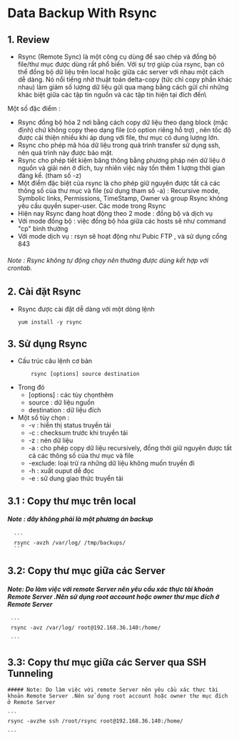 # Data Backup With Rsync

## 1.  Review 
- Rsync (Remote Sync) là một công cụ dùng để sao chép và đồng bộ file/thư mục được dùng rất phổ biến. Với sự trợ giúp của rsync, bạn có thể đồng bộ dữ liệu trên local hoặc giữa các server với nhau một cách dễ dàng. Nó nổi tiếng nhờ thuật toán delta-copy (tức chỉ copy phần khác nhau) làm giảm số lượng dữ liệu gửi qua mạng bằng cách gửi chỉ những khác biệt giữa các tập tin nguồn và các tập tin hiện tại đích đến\

 Một số đặc điểm :

 - Rsync đồng bộ hóa 2 nơi bằng cách copy dữ liệu theo dạng block (mặc định) chứ không copy theo dạng file (có option riêng hỗ trợ) , nên tốc độ được cải thiện nhiều khi áp dụng với file, thư mục có dung lượng lớn.
 - Rsync cho phép mã hóa dữ liệu trong quá trình transfer sử dụng ssh, nên quá trình này được bảo mật.
 - Rsync cho phép tiết kiệm băng thông bằng phương pháp nén dữ liệu ở nguồn và giải nén ở đích, tuy nhiên việc này tốn thêm 1 lượng thời gian đáng kể. (tham số -z)
 - Một điểm đặc biệt của rsync là cho phép giữ nguyên được tất cả các thông số của thư mục và file (sử dụng tham số -a) : Recursive mode, Symbolic links, Permissions, TimeStamp, Owner và group Rsync không yêu cầu quyền super-user.
 Các mode trong Rsync
 - Hiện nay Rsync đang hoạt động theo 2 mode : đồng bộ và dịch vụ
 - Với mode đồng bộ : việc đồng bộ hóa giữa các hosts sẽ như command "cp" bình thường
 - Với mode dịch vụ : rsyn sẽ hoạt động như Pubic FTP , và sử dụng cổng 843

###### Note : Rsync không tự động chạy nên thường được dùng kết hợp với crontab. 
 ## 2.  Cài đặt Rsync
 
 - Rsync được cài đặt dễ dàng với một dòng lệnh
    ```
    yum install -y rsync
    ```
## 3.  Sử dụng Rsync
  - Cấu trúc câu lệnh cơ bản
    ```
	    rsync [options] source destination
    ``` 
  - Trong đó 
    - [options] : các tùy chọnthêm
    - source : dữ liệu nguồn
    - destination : dữ liệu đích 
  - Một số tùy chọn :
    - -v : hiển thị status  truyền tải
    - -c : checksum trước khi truyền tải
    - -z : nén dữ liệu
    - -a  : cho phép copy dữ liệu recursively, đồng thời giữ nguyên được tất cả các thông số của thư mục và file
    - -exclude: loại trừ ra những dữ liệu không muốn truyền đi
    - -h : xuất ouput dễ đọc 
    - -e : sử dung giao thức truyển tải
## 3.1 : Copy thư mục trên local
  ##### Note : đây không phải là một phương án backup  
      ```
      rsync -avzh /var/log/ /tmp/backups/
      ```

## 3.2: Copy  thư mục giữa các Server
  ##### Note: Do làm việc với remote Server nên yêu cầu xác thực tài khoản Remote Server .Nên sử dụng root account hoặc owner thư mục đích ở Remote Server
                
     ```
     rsync -avz /var/log/ root@192.168.36.140:/home/

     ```
## 3.3: Copy  thư mục giữa các Server qua SSH Tunneling
    ##### Note: Do làm việc với remote Server nên yêu cầu xác thực tài khoản Remote Server .Nên sử dụng root account hoặc owner thư mục đích ở Remote Server
  
    ```
    rsync -avzhe ssh /root/rsync root@192.168.36.140:/home/
    
    ```
